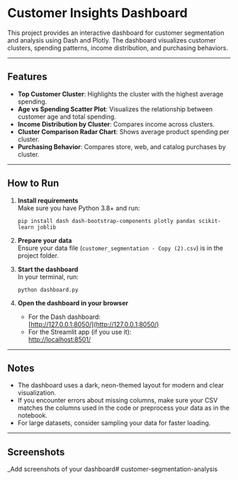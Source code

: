 # Customer Insights Dashboard

This project provides an interactive dashboard for customer segmentation and analysis using Dash and Plotly. The dashboard visualizes customer clusters, spending patterns, income distribution, and purchasing behaviors.

---

## Features

- **Top Customer Cluster**: Highlights the cluster with the highest average spending.
- **Age vs Spending Scatter Plot**: Visualizes the relationship between customer age and total spending.
- **Income Distribution by Cluster**: Compares income across clusters.
- **Cluster Comparison Radar Chart**: Shows average product spending per cluster.
- **Purchasing Behavior**: Compares store, web, and catalog purchases by cluster.

---

## How to Run

1. **Install requirements**  
   Make sure you have Python 3.8+ and run:
   ```
   pip install dash dash-bootstrap-components plotly pandas scikit-learn joblib
   ```

2. **Prepare your data**  
   Ensure your data file (`customer_segmentation - Copy (2).csv`) is in the project folder.

3. **Start the dashboard**  
   In your terminal, run:
   ```
   python dashboard.py
   ```

4. **Open the dashboard in your browser**  
   - For the Dash dashboard:  
     [http://127.0.0.1:8050/](http://127.0.0.1:8050/)
   - For the Streamlit app (if you use it):  
     [http://localhost:8501/](http://localhost:8501/)

---

## Notes

- The dashboard uses a dark, neon-themed layout for modern and clear visualization.
- If you encounter errors about missing columns, make sure your CSV matches the columns used in the code or preprocess your data as in the notebook.
- For large datasets, consider sampling your data for faster loading.

---

## Screenshots

_Add screenshots of your dashboard# customer-segmentation-analysis
